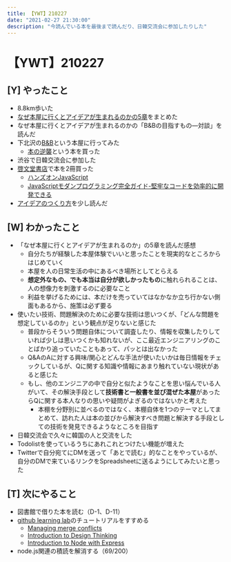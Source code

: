 ```yaml
---
title: 【YWT】210227
date: "2021-02-27 21:30:00"
description: "今読んでいる本を最後まで読んだり、日韓交流会に参加したりした"
---
```


# 【YWT】210227

## [Y] やったこと

- 8.8km歩いた
- [なぜ本屋に行くとアイデアが生まれるのかの5章](https://scrapbox.io/camomilecafe/%E7%AC%AC%EF%BC%95%E7%AB%A0%E3%80%80%E6%96%B0%E3%81%97%E3%81%84%E6%9B%B8%E5%BA%97%E3%81%AE%E3%81%8B%E3%81%9F%E3%81%A1%E2%80%95%E8%87%AA%E5%88%86%E3%81%9F%E3%81%A1%E3%81%AE%E6%9B%B8%E5%BA%97%E3%80%8C%EF%BC%A2%EF%BC%86%EF%BC%A2%E3%80%8D%E3%82%92%E5%A7%8B%E3%82%81%E3%81%A6%E3%82%8F%E3%81%8B%E3%81%A3%E3%81%9F%E3%81%93%E3%81%A8)をまとめた
- なぜ本屋に行くとアイデアが生まれるのかの「B&Bの目指すもの―対談」を読んだ
- 下北沢の[B&B](http://bookandbeer.com/)という本屋に行ってみた
  - [本の逆襲](https://www.amazon.co.jp/dp/4255007586)という本を買った
- 渋谷で日韓交流会に参加した
- [啓文堂書店](http://www.keibundo.co.jp/)で本を2冊買った
  - [ハンズオンJavaScript](https://www.amazon.co.jp/dp/4873119227)
  - [JavaScriptモダンプログラミング完全ガイド-堅牢なコードを効率的に開発できる](https://www.amazon.co.jp/dp/4295010561)
- [アイデアのつくり方](https://www.amazon.co.jp/dp/4484881047)を少し読んだ

## [W] わかったこと

- 「なぜ本屋に行くとアイデアが生まれるのか」の5章を読んだ感想
  - 自分たちが経験した本屋体験でいいと思ったことを現実的なところからはじめていく
  - 本屋を人の日常生活の中にあるべき場所としてとらえる
  - **想定外なもの、でも本当は自分が欲しかったもの**に触れられることは、人の想像力を刺激するのに必要なこと
  - 利益を挙げるためには、本だけを売っていてはなかなか立ち行かない側面もあるから、施策は必ず要る
- 使いたい技術、問題解決のために必要な技術は思いつくが、「どんな問題を想定しているのか」という観点が足りないと感じた
  - 普段からそういう問題自体について調査したり、情報を収集したりしていれば少しは思いつくかも知れないが、ここ最近エンジニアリングのことばかり追っていたこともあって、パッとは出なかった
  - Q&AのAに対する興味/関心とどんな手法が使いたいかは毎日情報をチェックしているが、Qに関する知識や情報にあまり触れていない現状があると感じた
  - もし、他のエンジニアの中で自分と似たようなことを思い悩んでいる人がいて、その解決手段として**技術書と一般書を並び混ぜた本屋**があったらQに関する本人なりの思いや疑問がよぎるのではないかと考えた
      - 本棚を分野別に並べるのではなく、本棚自体を1つのテーマとしてまとめて、訪れた人は本の並びから解決すべき問題と解決する手段としての技術を発見できるようなところを目指す
- 日韓交流会で久々に韓国の人と交流をした
- Todolistを使っているうちにあれこれとつけたい機能が増えた
- Twitterで自分宛てにDMを送って「あとで読む」的なことをやっているが、自分のDMで来ているリンクをSpreadsheetに送るようにしてみたいと思った

## [T] 次にやること

- 図書館で借りた本を読む（D-1、D-11）
- [github learning lab](https://lab.github.com/githubtraining)のチュートリアルをすすめる
  - [Managing merge conflicts](https://lab.github.com/githubtraining/managing-merge-conflicts)
  - [Introduction to Design Thinking](https://lab.github.com/githubtraining/introduction-to-design-thinking)
  - [Introduction to Node with Express](https://lab.github.com/everydeveloper/introduction-to-node-with-express)
- node.js関連の積読を解消する（69/200）
